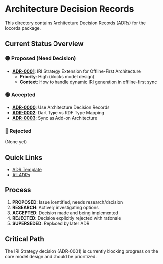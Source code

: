 # Architecture Decision Records

This directory contains Architecture Decision Records (ADRs) for the locorda package.

## Current Status Overview

### 🟡 Proposed (Need Decision)
- **[ADR-0001](0001-iri-strategy-extension.md)**: IRI Strategy Extension for Offline-First Architecture
  - **Priority**: High (blocks model design)
  - **Context**: How to handle dynamic IRI generation in offline-first sync

### 🟢 Accepted
- **[ADR-0000](0000-use-architecture-decision-records.md)**: Use Architecture Decision Records
- **[ADR-0002](0002-dart-type-vs-rdf-type-mapping.md)**: Dart Type vs RDF Type Mapping
- **[ADR-0003](0003-sync-as-addon-architecture.md)**: Sync as Add-on Architecture

### 🔴 Rejected
(None yet)

## Quick Links
- [ADR Template](template.md)
- [All ADRs]()

## Process
1. **PROPOSED**: Issue identified, needs research/decision
2. **RESEARCH**: Actively investigating options
3. **ACCEPTED**: Decision made and being implemented
4. **REJECTED**: Decision explicitly rejected with rationale
5. **SUPERSEDED**: Replaced by later ADR

## Critical Path
The IRI Strategy decision (ADR-0001) is currently blocking progress on the core model design and should be prioritized.
